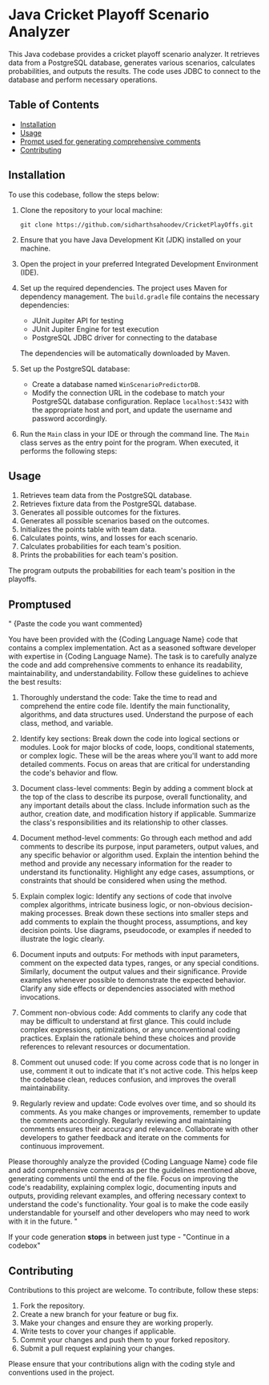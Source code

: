 # Java Cricket Playoff Scenario Analyzer

This Java codebase provides a cricket playoff scenario analyzer. It retrieves data from a PostgreSQL database, generates various scenarios, calculates probabilities, and outputs the results. The code uses JDBC to connect to the database and perform necessary operations.

## Table of Contents

- [Installation](#installation)
- [Usage](#usage)
- [Prompt used for generating comprehensive comments](#Promptused)
- [Contributing](#contributing)

## Installation

To use this codebase, follow the steps below:

1. Clone the repository to your local machine:
   ```
   git clone https://github.com/sidharthsahoodev/CricketPlayOffs.git
   ```

2. Ensure that you have Java Development Kit (JDK) installed on your machine.

3. Open the project in your preferred Integrated Development Environment (IDE).

4. Set up the required dependencies. The project uses Maven for dependency management. The `build.gradle` file contains the necessary dependencies:

    - JUnit Jupiter API for testing
    - JUnit Jupiter Engine for test execution
    - PostgreSQL JDBC driver for connecting to the database

   The dependencies will be automatically downloaded by Maven.

5. Set up the PostgreSQL database:
    - Create a database named `WinScenarioPredictorDB`.
    - Modify the connection URL in the codebase to match your PostgreSQL database configuration. Replace `localhost:5432` with the appropriate host and port, and update the username and password accordingly.

6. Run the `Main` class in your IDE or through the command line.
   The `Main` class serves as the entry point for the program. When executed, it performs the following steps:


## Usage

1. Retrieves team data from the PostgreSQL database.
2. Retrieves fixture data from the PostgreSQL database.
3. Generates all possible outcomes for the fixtures.
4. Generates all possible scenarios based on the outcomes.
5. Initializes the points table with team data.
6. Calculates points, wins, and losses for each scenario.
7. Calculates probabilities for each team's position.
8. Prints the probabilities for each team's position.

The program outputs the probabilities for each team's position in the playoffs.

## Promptused 

"
{Paste the code you want commented}

You have been provided with the {Coding Language Name} code that contains a complex implementation. Act as a seasoned software developer with expertise in {Coding Language Name}. The task is to carefully analyze the code and add comprehensive comments to enhance its readability, maintainability, and understandability. Follow these guidelines to achieve the best results:

1. Thoroughly understand the code: Take the time to read and comprehend the entire code file. Identify the main functionality, algorithms, and data structures used. Understand the purpose of each class, method, and variable.

2. Identify key sections: Break down the code into logical sections or modules. Look for major blocks of code, loops, conditional statements, or complex logic. These will be the areas where you'll want to add more detailed comments. Focus on areas that are critical for understanding the code's behavior and flow.

3. Document class-level comments: Begin by adding a comment block at the top of the class to describe its purpose, overall functionality, and any important details about the class. Include information such as the author, creation date, and modification history if applicable. Summarize the class's responsibilities and its relationship to other classes.

4. Document method-level comments: Go through each method and add comments to describe its purpose, input parameters, output values, and any specific behavior or algorithm used. Explain the intention behind the method and provide any necessary information for the reader to understand its functionality. Highlight any edge cases, assumptions, or constraints that should be considered when using the method.

5. Explain complex logic: Identify any sections of code that involve complex algorithms, intricate business logic, or non-obvious decision-making processes. Break down these sections into smaller steps and add comments to explain the thought process, assumptions, and key decision points. Use diagrams, pseudocode, or examples if needed to illustrate the logic clearly.

6. Document inputs and outputs: For methods with input parameters, comment on the expected data types, ranges, or any special conditions. Similarly, document the output values and their significance. Provide examples whenever possible to demonstrate the expected behavior. Clarify any side effects or dependencies associated with method invocations.

7. Comment non-obvious code: Add comments to clarify any code that may be difficult to understand at first glance. This could include complex expressions, optimizations, or any unconventional coding practices. Explain the rationale behind these choices and provide references to relevant resources or documentation.

8. Comment out unused code: If you come across code that is no longer in use, comment it out to indicate that it's not active code. This helps keep the codebase clean, reduces confusion, and improves the overall maintainability.

9. Regularly review and update: Code evolves over time, and so should its comments. As you make changes or improvements, remember to update the comments accordingly. Regularly reviewing and maintaining comments ensures their accuracy and relevance. Collaborate with other developers to gather feedback and iterate on the comments for continuous improvement.

Please thoroughly analyze the provided {Coding Language Name} code file and add comprehensive comments as per the guidelines mentioned above, generating comments until the end of the file. Focus on improving the code's readability, explaining complex logic, documenting inputs and outputs, providing relevant examples, and offering necessary context to understand the code's functionality. Your goal is to make the code easily understandable for yourself and other developers who may need to work with it in the future. "

If your code generation **stops** in between just type - "Continue in a codebox"

## Contributing

Contributions to this project are welcome. To contribute, follow these steps:

1. Fork the repository.
2. Create a new branch for your feature or bug fix.
3. Make your changes and ensure they are working properly.
4. Write tests to cover your changes if applicable.
5. Commit your changes and push them to your forked repository.
6. Submit a pull request explaining your changes.

Please ensure that your contributions align with the coding style and conventions used in the project.



